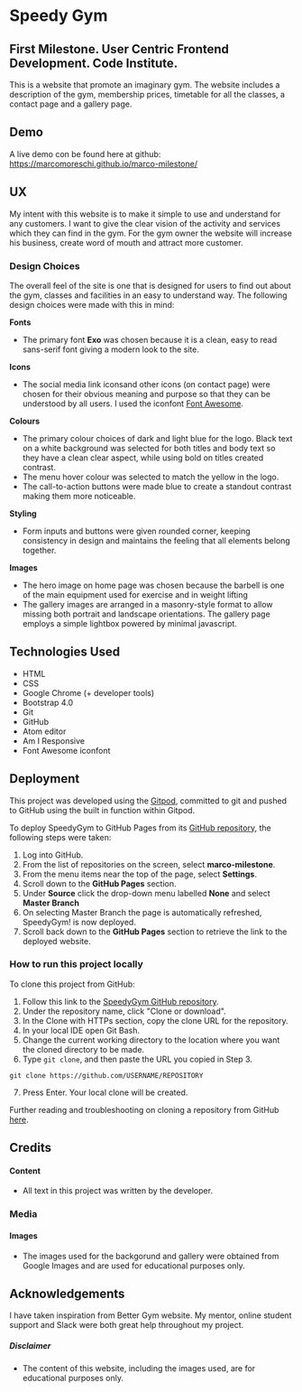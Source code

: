 # Speedy Gym


## First Milestone. User Centric Frontend Development. Code Institute.
This is a website that promote an imaginary gym. The website includes a description of the gym, membership prices, timetable for all the classes, a contact page and a gallery page.

## Demo
A live demo con be found here at github:  https://marcomoreschi.github.io/marco-milestone/

## UX
My intent with this website is to make it simple to use and understand for any customers. I want to give the clear vision of the activity and services which they can find in the gym.
For the gym owner the website will increase his business, create word of mouth and attract more customer.

### Design Choices

The overall feel of the site is one that is designed for users to find out about the gym, classes and facilities in an easy to understand way. The following design choices were made with this in mind:

**Fonts**

- The primary font **Exo** was chosen because it is a clean, easy to read sans-serif font giving a modern look to the site.


**Icons**

- The social media link iconsand other icons (on contact page) were chosen for their obvious meaning and purpose so that they can be understood by all users. I used the iconfont [Font Awesome](https://fontawesome.com/v4.7.0/).

**Colours**

- The primary colour choices of dark and light blue for the logo. Black text on a white background was selected for both titles and body text so they have a clean clear aspect, while using bold on titles created contrast.
- The menu hover colour was selected to match the yellow in the logo.
- The call-to-action buttons were made blue to create a standout contrast making them more noticeable.

**Styling**

- Form inputs and buttons were given rounded corner, keeping consistency in design and maintains the feeling that all elements belong together.

**Images**

- The hero image on home page was chosen because the barbell is one of the main equipment used for exercise and in weight lifting
- The gallery images are arranged in a masonry-style format to allow missing both portrait and landscape orientations.  The gallery page employs a simple lightbox powered by minimal javascript.

## Technologies Used
* HTML
* CSS
* Google Chrome (+ developer tools)
* Bootstrap 4.0
* Git
* GitHub
* Atom editor
* Am I Responsive
* Font Awesome iconfont

## Deployment
This project was developed using the [Gitpod](https://www.gitpod.io/), committed to git and pushed to GitHub using the built in function within Gitpod.

To deploy SpeedyGym to GitHub Pages from its [GitHub repository](https://github.com/marcomoreschi/marco-milestone.git), the following steps were taken:
1. Log into GitHub.
2. From the list of repositories on the screen, select **marco-milestone**.
3. From the menu items near the top of the page, select **Settings**.
4. Scroll down to the **GitHub Pages** section.
5. Under **Source** click the drop-down menu labelled **None** and select **Master Branch**
6. On selecting Master Branch the page is automatically refreshed, SpeedyGym! is now deployed.
7. Scroll back down to the **GitHub Pages** section to retrieve the link to the deployed website.


### How to run this project locally

To clone this project from GitHub:
1. Follow this link to the [SpeedyGym GitHub repository](https://github.com/marcomoreschi/marco-milestone.git).
2. Under the repository name, click "Clone or download".
3. In the Clone with HTTPs section, copy the clone URL for the repository.
4. In your local IDE open Git Bash.
5. Change the current working directory to the location where you want the cloned directory to be made.
6. Type ```git clone```, and then paste the URL you copied in Step 3.
```console
git clone https://github.com/USERNAME/REPOSITORY
```
7. Press Enter. Your local clone will be created.

Further reading and troubleshooting on cloning a repository from GitHub [here](https://help.github.com/en/articles/cloning-a-repository).

## Credits

#### Content

* All text in this project was written by the developer.

### Media

#### Images

* The images used for the backgorund and gallery were obtained from Google Images and are used for educational purposes only.


## Acknowledgements

I have taken inspiration from Better Gym website. My mentor, online student support and Slack were both great help throughout my project.

##### Disclaimer

* The content of this website, including the images used, are for educational purposes only.
